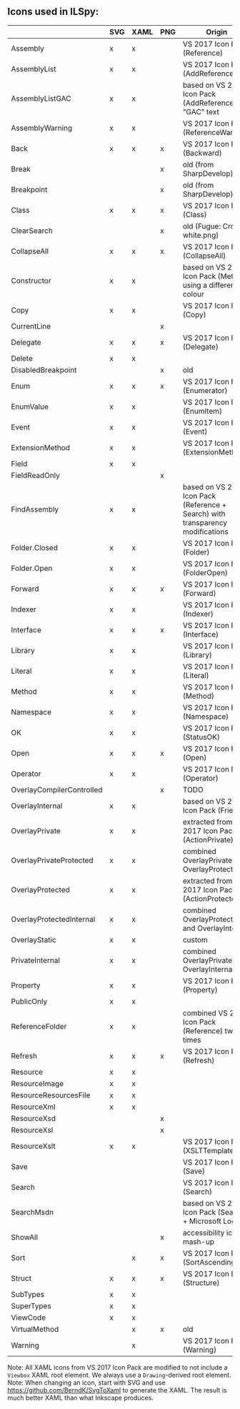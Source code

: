 Icons used in ILSpy:
--------------------

|                           | SVG | XAML | PNG | Origin                                                                          | Notes   |
|---------------------------|-----|------|-----|---------------------------------------------------------------------------------|---------|
| Assembly                  |  x  |  x   |     | VS 2017 Icon Pack (Reference)                                                   |         |
| AssemblyList              |  x  |  x   |     | VS 2017 Icon Pack (AddReference)                                                |         |
| AssemblyListGAC           |  x  |  x   |     | based on VS 2017 Icon Pack (AddReference) + "GAC" text                          |         |
| AssemblyWarning           |  x  |  x   |     | VS 2017 Icon Pack (ReferenceWarning)                                            |         |
| Back                      |  x  |  x   |  x  | VS 2017 Icon Pack (Backward)                                                    |         |
| Break                     |     |      |  x  | old (from SharpDevelop)                                                         | unused? |
| Breakpoint                |     |      |  x  | old (from SharpDevelop)                                                         | unused? |
| Class                     |  x  |  x   |  x  | VS 2017 Icon Pack (Class)                                                       |         |
| ClearSearch               |     |      |  x  | old (Fugue: Cross-white.png)                                                    | TODO    |
| CollapseAll               |  x  |  x   |  x  | VS 2017 Icon Pack (CollapseAll)                                                 |         | 
| Constructor               |  x  |  x   |     | based on VS 2017 Icon Pack (Method) using a different colour                    |         |
| Copy                      |  x  |  x   |     | VS 2017 Icon Pack (Copy)                                                        |         |
| CurrentLine               |     |      |  x  |                                                                                 |         |
| Delegate                  |  x  |  x   |  x  | VS 2017 Icon Pack (Delegate)                                                    |         |
| Delete                    |  x  |  x   |     |                                                                                 |         |
| DisabledBreakpoint        |     |      |  x  | old                                                                             | unused? |
| Enum                      |  x  |  x   |  x  | VS 2017 Icon Pack (Enumerator)                                                  |         |
| EnumValue                 |  x  |  x   |     | VS 2017 Icon Pack (EnumItem)                                                    |         |
| Event                     |  x  |  x   |     | VS 2017 Icon Pack (Event)                                                       |         |
| ExtensionMethod           |  x  |  x   |     | VS 2017 Icon Pack (ExtensionMethod)                                             |         |
| Field                     |  x  |  x   |     |                                                                                 |         |
| FieldReadOnly             |     |      |  x  |                                                                                 |         |
| FindAssembly              |  x  |  x   |     | based on VS 2017 Icon Pack (Reference + Search) with transparency modifications |         |
| Folder.Closed             |  x  |  x   |     | VS 2017 Icon Pack (Folder)                                                      |         |
| Folder.Open               |  x  |  x   |     | VS 2017 Icon Pack (FolderOpen)                                                  |         |
| Forward                   |  x  |  x   |  x  | VS 2017 Icon Pack (Forward)                                                     |         |
| Indexer                   |  x  |  x   |     | VS 2017 Icon Pack (Indexer)                                                     |         |
| Interface                 |  x  |  x   |  x  | VS 2017 Icon Pack (Interface)                                                   |         |
| Library                   |  x  |  x   |     | VS 2017 Icon Pack (Library)                                                     |         |
| Literal                   |  x  |  x   |     | VS 2017 Icon Pack (Literal)                                                     |         |
| Method                    |  x  |  x   |     | VS 2017 Icon Pack (Method)                                                      |         |
| Namespace                 |  x  |  x   |     | VS 2017 Icon Pack (Namespace)                                                   |         |
| OK                        |  x  |  x   |     | VS 2017 Icon Pack (StatusOK)                                                    |         |
| Open                      |  x  |  x   |  x  | VS 2017 Icon Pack (Open)                                                        |         |
| Operator                  |  x  |  x   |     | VS 2017 Icon Pack (Operator)                                                    |         |
| OverlayCompilerControlled |     |      |  x  | TODO                                                                            |         |
| OverlayInternal           |  x  |  x   |     | based on VS 2017 Icon Pack (Friend)                                             |         |
| OverlayPrivate            |  x  |  x   |     | extracted from VS 2017 Icon Pack (ActionPrivate)                                |         |
| OverlayPrivateProtected   |  x  |  x   |     | combined OverlayPrivate and OverlayProtected                                    |         |
| OverlayProtected          |  x  |  x   |     | extracted from VS 2017 Icon Pack (ActionProtected)                              |         |
| OverlayProtectedInternal  |  x  |  x   |     | combined OverlayProtected and OverlayInternal                                   |         |
| OverlayStatic             |  x  |  x   |     | custom                                                                          |         |
| PrivateInternal           |  x  |  x   |     | combined OverlayPrivate and OverlayInternal                                     | TODO    |
| Property                  |  x  |  x   |     | VS 2017 Icon Pack (Property)                                                    |         |
| PublicOnly                |  x  |  x   |     |                                                                                 |         |
| ReferenceFolder           |  x  |  x   |     | combined VS 2017 Icon Pack (Reference) two times                                |         |
| Refresh                   |  x  |  x   |  x  | VS 2017 Icon Pack (Refresh)                                                     |         |
| Resource                  |  x  |  x   |     |                                                                                 |         |
| ResourceImage             |  x  |  x   |     |                                                                                 |         |
| ResourceResourcesFile     |  x  |  x   |     |                                                                                 |         |
| ResourceXml               |  x  |  x   |     |                                                                                 |         |
| ResourceXsd               |     |      |  x  |                                                                                 | TODO    |
| ResourceXsl               |     |      |  x  |                                                                                 | TODO    |
| ResourceXslt              |  x  |  x   |     | VS 2017 Icon Pack (XSLTTemplate)                                                |         |
| Save                      |     |      |     | VS 2017 Icon Pack (Save)                                                        |         |
| Search                    |     |      |     | VS 2017 Icon Pack (Search)                                                      |         |
| SearchMsdn                |     |      |     | based on VS 2017 Icon Pack (Search) + Microsoft Logo                            |         |
| ShowAll                   |     |      |  x  | accessibility icon mash-up                                                      | TODO    |
| Sort                      |     |  x   |  x  | VS 2017 Icon Pack (SortAscending)                                               |         |
| Struct                    | x   |  x   |  x  | VS 2017 Icon Pack (Structure)                                                   |         |
| SubTypes                  | x   |  x   |     |                                                                                 |         |
| SuperTypes                | x   |  x   |     |                                                                                 |         |
| ViewCode                  | x   |  x   |     |                                                                                 |         |
| VirtualMethod             |     |  x   |  x  | old                                                                             | TODO    |
| Warning                   |     |  x   |     | VS 2017 Icon Pack (Warning)                                                     |         |

Note: All XAML icons from VS 2017 Icon Pack are modified to not include a `Viewbox` XAML root element. We always use a `Drawing`-derived root element.
Note: When changing an icon, start with SVG and use https://github.com/BerndK/SvgToXaml to generate the XAML. The result is much better XAML than what Inkscape produces.